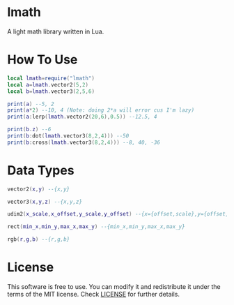 # lmath
A light math library written in Lua.

# How To Use
```lua
local lmath=require("lmath")
local a=lmath.vector2(5,2)
local b=lmath.vector3(2,5,6)

print(a) --5, 2
print(a*2) --10, 4 (Note: doing 2*a will error cus I'm lazy)
print(a:lerp(lmath.vector2(20,6),0.5)) --12.5, 4

print(b.z) --6
print(b:dot(lmath.vector3(8,2,4))) --50
print(b:cross(lmath.vector3(8,2,4))) --8, 40, -36
```

# Data Types
```lua
vector2(x,y) --{x,y}

vector3(x,y,z) --{x,y,z}

udim2(x_scale,x_offset,y_scale,y_offset) --{x={offset,scale},y={offset,scale}}

rect(min_x,min_y,max_x,max_y) --{min_x,min_y,max_x,max_y}

rgb(r,g,b) --{r,g,b}
```

# License
This software is free to use. You can modify it and redistribute it under the terms of the 
MIT license. Check [LICENSE](LICENSE) for further details.
